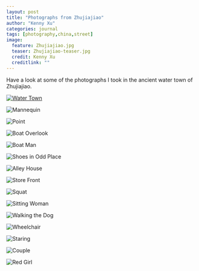```yaml
---
layout: post
title: "Photographs from Zhujiajiao"
author: "Kenny Xu"
categories: journal
tags: [photography,china,street]
image:
  feature: Zhujiajiao.jpg
  teaser: Zhujiajiao-teaser.jpg
  credit: Kenny Xu
  creditlink: ""
---
```


Have a look at some of the photographs I took in the ancient water town of Zhujiajiao.

<a href="/kennythexu/Zhujiajiao/HQ/Zhujiajiao-6.jpg" target="_blank">![Water Town](/kennythexu/images/Zhujiajiao/Zhujiajiao-1-6.jpg "Water Town")</a>

![Mannequin](/kennythexu/images/Zhujiajiao/Zhujiajiao-1.jpg "Mannequin")

![Point](/kennythexu/images/Zhujiajiao/Zhujiajiao-1-3.jpg "Point")

![Boat Overlook](/kennythexu/images/Zhujiajiao/Zhujiajiao-1-5.jpg "Boat Overlook")

![Boat Man](/kennythexu/images/Zhujiajiao/Zhujiajiao-1-7.jpg "Boat Man")

![Shoes in Odd Place](/kennythexu/images/Zhujiajiao/Zhujiajiao-1-8.jpg "Shoes in Odd Place")

![Alley House](/kennythexu/images/Zhujiajiao/Zhujiajiao-1-9.jpg "Alley House")

![Store Front](/kennythexu/images/Zhujiajiao/Zhujiajiao-1-10.jpg "Store Front")

![Squat](/kennythexu/images/Zhujiajiao/Zhujiajiao-2.jpg "Squat")

![Sitting Woman](/kennythexu/images/Zhujiajiao/Zhujiajiao-3.jpg "Sitting Woman")

![Walking the Dog](/kennythexu/images/Zhujiajiao/Zhujiajiao-4.jpg "Walking the Dog")

![Wheelchair](/kennythexu/images/Zhujiajiao/Zhujiajiao-5.jpg "Wheelchair")

![Staring](/kennythexu/images/Zhujiajiao/Zhujiajiao-6.jpg "Staring")

![Couple](/kennythexu/images/Zhujiajiao/Zhujiajiao-7.jpg "Couple")

![Red Girl](/kennythexu/images/Zhujiajiao/Zhujiajiao-8.jpg "Red Girl")
